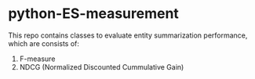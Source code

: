 # python-ES-measurement
This repo contains classes to evaluate entity summarization performance, which are consists of:
1. F-measure
2. NDCG (Normalized Discounted Cummulative Gain)
